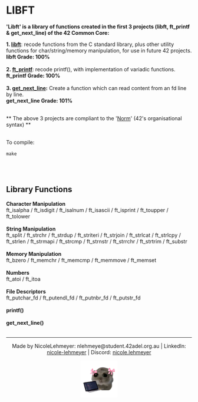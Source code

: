 # LIBFT

<p>
  <b>'Libft' is a library of functions created in the first 3 projects (libft, ft_printf & get_next_line) of the 42 Common Core:</b>
  
<b>1. <a href="https://github.com/NicoleLehmeyer/LIBFT/blob/main/subject/LIBFT_SUBJECT.pdf">libft</a></b>: recode functions from the C standard library, plus other utility functions for char/string/memory manipulation, for use in future 42 projects.
  <br><b>libft Grade: 100%</b><br><br>
<b>2. <a href="https://github.com/NicoleLehmeyer/LIBFT/blob/main/subject/PRINTF_SUBJECT.pdf">ft_printf</a></b>: recode printf(), with implementation of variadic functions.
  <br><b>ft_printf Grade: 100%</b><br><br>
<b>3. <a href="https://github.com/NicoleLehmeyer/LIBFT/blob/main/subject/GNL_SUBJECT.pdf">get_next_line</a>:</b> Create a function which can read content from an fd line by line.
  <br><b>get_next_line Grade: 101%</b><br><br>
</p>

<p>
** The above 3 projects are compliant to the '<a href="https://github.com/NicoleLehmeyer/LIBFT/blob/main/subject/norme.pdf">Norm</a>' (42's organisational syntax) **<br><br>
</p>

To compile:
```
make
```
<p><br><br></p>

## Library Functions
<p>
<b>Character Manipulation</b><br>
ft_isalpha / ft_isdigit / ft_isalnum / ft_isascii / ft_isprint / ft_toupper / ft_tolower<br><br>
<b>String Manipulation</b><br>
ft_split / ft_strchr / ft_strdup / ft_striteri / ft_strjoin / ft_strlcat / ft_strlcpy / ft_strlen / ft_strmapi / ft_strcmp / ft_strnstr / ft_strrchr / ft_strtrim / ft_substr<br><br>
<b>Memory Manipulation</b><br>
ft_bzero / ft_memchr / ft_memcmp / ft_memmove / ft_memset<br><br>
<b>Numbers</b><br>
ft_atoi / ft_itoa<br><br>
<b>File Descriptors</b><br>
ft_putchar_fd / ft_putendl_fd / ft_putnbr_fd / ft_putstr_fd<br><br>
<b>printf()</b><br><br>
<b>get_next_line()</b><br><br>
</p>

---
<p align="center">
Made by NicoleLehmeyer: nlehmeye@student.42adel.org.au | LinkedIn: <a href="https://www.linkedin.com/in/nicole-lehmeyer/">nicole-lehmeyer</a> | Discord: <a href="https://discordapp.com/users/1107446949344448543/">nicole.lehmeyer</a>
</p>

<p align="center">
  <img src="https://github.com/NicoleLehmeyer/NicoleLehmeyer/blob/main/images/coder_hampster.png" alt="hampster" style="width:100px;"/>
</p>
